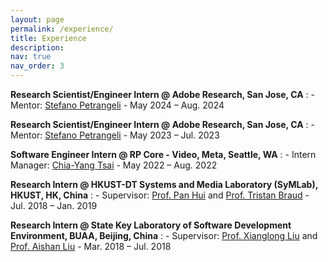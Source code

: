 ```yaml
---
layout: page
permalink: /experience/
title: Experience
description: 
nav: true
nav_order: 3
---
```


**Research Scientist/Engineer Intern @ Adobe Research, San Jose, CA**
:   - Mentor: [Stefano Petrangeli](https://research.adobe.com/person/stefano-petrangeli/)
    - May 2024 – Aug. 2024

**Research Scientist/Engineer Intern @ Adobe Research, San Jose, CA**
:   - Mentor: [Stefano Petrangeli](https://research.adobe.com/person/stefano-petrangeli/)
    - May 2023 – Jul. 2023

**Software Engineer Intern @ RP Core - Video, Meta, Seattle, WA**
:   - Intern Manager: [Chia-Yang Tsai](https://www.linkedin.com/in/chia-yang-tsai-8a349542/)
    - May 2022 – Aug. 2022

**Research Intern @ HKUST-DT Systems and Media Laboratory (SyMLab), HKUST, HK, China**
:   - Supervisor: [Prof. Pan Hui](https://panhui.people.ust.hk/index.html) and [Prof. Tristan Braud](https://braudt.people.ust.hk/)
    - Jul. 2018 – Jan. 2019

**Research Intern @ State Key Laboratory of Software Development Environment, BUAA, Beijing, China**
:   - Supervisor: [Prof. Xianglong Liu](https://xlliu-beihang.github.io/) and [Prof. Aishan Liu](https://liuaishan.github.io/)
    - Mar. 2018 – Jul. 2018